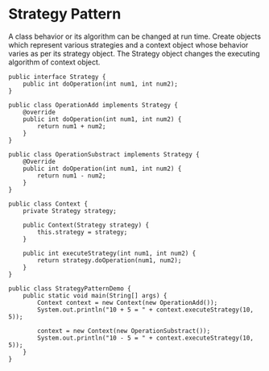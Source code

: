# Strategy Pattern

A class behavior or its algorithm can be changed at run time. Create objects which represent various strategies and a context object whose behavior varies as per its strategy object. The Strategy object changes the executing algorithm of context object.

```
public interface Strategy {
    public int doOperation(int num1, int num2);
}

public class OperationAdd implements Strategy {
    @override
    public int doOperation(int num1, int num2) {
        return num1 + num2;
    }
}

public class OperationSubstract implements Strategy {
    @Override
    public int doOperation(int num1, int num2) {
        return num1 - num2;
    }
}

public class Context {
    private Strategy strategy;

    public Context(Strategy strategy) {
        this.strategy = strategy;
    }

    public int executeStrategy(int num1, int num2) {
        return strategy.doOperation(num1, num2);
    }
}

public class StrategyPatternDemo {
    public static void main(String[] args) {
        Context context = new Context(new OperationAdd());
        System.out.println("10 + 5 = " + context.executeStrategy(10, 5));

        context = new Context(new OperationSubstract());
        System.out.println("10 - 5 = " + context.executeStrategy(10, 5));
    }
}
```